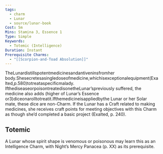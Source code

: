```yaml
---
tags:
  - charm
  - Lunar
  - source/lunar-book
Cost: 5m
Mins: Stamina 3, Essence 1
Type: Simple
Keywords:
  - Totemic (Intelligence)
Duration: Instant
Prerequisite Charms:
  - "[[Scorpion-and-Toad Absolution]]"
---
```

TheLunardistillspotentmedicinesandantiveninsfromher body.Shesecretesasingledoseofmedicine,whichisexceptionalequipment(Exalted,p.580)totreataspecificmalady. IfthediseaseorpoisontreatedisonetheLunar’spreviously suffered, the medicine also adds (higher of Lunar’s Essence or3)diceonarolltotreatit.Ifthemedicineisappliedbythe Lunar or her Solar mate, these dice are non-Charm. If the Lunar has a Craft related to making medicines, she receives craft points for meeting objectives with this Charm as though she’d completed a basic project (Exalted, p. 240). 
## Totemic 

A Lunar whose spirit shape is venomous or poisonous may learn this as an Intelligence Charm, with Night’s Mercy Panacea (p. XX) as its prerequisite.